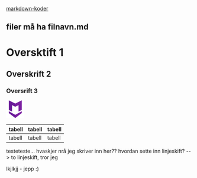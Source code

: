 [markdown-koder](https://github.com/adam-p/markdown-here/wiki/Markdown-Cheatsheet#lines)

## filer må ha filnavn.md


# Oversktift 1
## Overskrift 2
### Oversrift 3

![Dette er bildets altTekst](https://github.com/adam-p/markdown-here/raw/master/src/common/images/icon48.png "Logo-bilde-hovertekst")

| tabell | tabell | tabell |
| --- | --- | :-- |
| tabell | tabell | tabell |

testeteste...
hvaskjer nrå jeg skriver inn her??
hvordan sette inn linjeskift? --> to linjeskift, tror jeg

lkjlkjj - jepp :)

